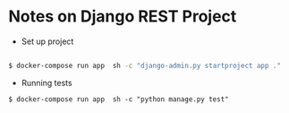 # Notes on Django REST Project

* Set up project

``` bash

$ docker-compose run app  sh -c "django-admin.py startproject app ."
```

* Running tests

``` 
$ docker-compose run app  sh -c "python manage.py test"
```
